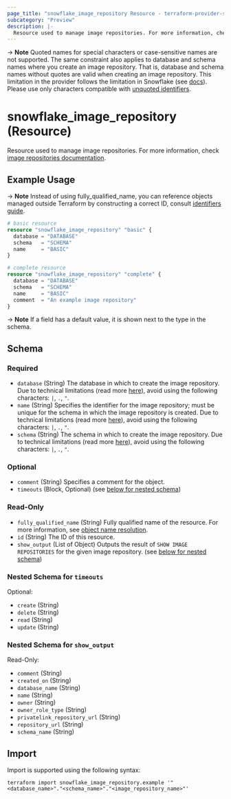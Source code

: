 ```yaml
---
page_title: "snowflake_image_repository Resource - terraform-provider-snowflake"
subcategory: "Preview"
description: |-
  Resource used to manage image repositories. For more information, check image repositories documentation https://docs.snowflake.com/en/sql-reference/sql/create-image-repository.
---
```


-> **Note** Quoted names for special characters or case-sensitive names are not supported. The same constraint also applies to database and schema names where you create an image repository. That is, database and schema names without quotes are valid when creating an image repository. This limitation in the provider follows the limitation in Snowflake (see [docs](https://docs.snowflake.com/en/sql-reference/sql/create-image-repository)). Please use only characters compatible with [unquoted identifiers](https://docs.snowflake.com/en/sql-reference/identifiers-syntax#label-unquoted-identifier).

# snowflake_image_repository (Resource)

Resource used to manage image repositories. For more information, check [image repositories documentation](https://docs.snowflake.com/en/sql-reference/sql/create-image-repository).

## Example Usage

-> **Note** Instead of using fully_qualified_name, you can reference objects managed outside Terraform by constructing a correct ID, consult [identifiers guide](../guides/identifiers_rework_design_decisions#new-computed-fully-qualified-name-field-in-resources).
<!-- TODO(SNOW-1634854): include an example showing both methods-->

```terraform
# basic resource
resource "snowflake_image_repository" "basic" {
  database = "DATABASE"
  schema   = "SCHEMA"
  name     = "BASIC"
}

# complete resource
resource "snowflake_image_repository" "complete" {
  database = "DATABASE"
  schema   = "SCHEMA"
  name     = "BASIC"
  comment  = "An example image repository"
}
```

-> **Note** If a field has a default value, it is shown next to the type in the schema.

<!-- schema generated by tfplugindocs -->
## Schema

### Required

- `database` (String) The database in which to create the image repository. Due to technical limitations (read more [here](../guides/identifiers_rework_design_decisions#known-limitations-and-identifier-recommendations)), avoid using the following characters: `|`, `.`, `"`.
- `name` (String) Specifies the identifier for the image repository; must be unique for the schema in which the image repository is created. Due to technical limitations (read more [here](../guides/identifiers_rework_design_decisions#known-limitations-and-identifier-recommendations)), avoid using the following characters: `|`, `.`, `"`.
- `schema` (String) The schema in which to create the image repository. Due to technical limitations (read more [here](../guides/identifiers_rework_design_decisions#known-limitations-and-identifier-recommendations)), avoid using the following characters: `|`, `.`, `"`.

### Optional

- `comment` (String) Specifies a comment for the object.
- `timeouts` (Block, Optional) (see [below for nested schema](#nestedblock--timeouts))

### Read-Only

- `fully_qualified_name` (String) Fully qualified name of the resource. For more information, see [object name resolution](https://docs.snowflake.com/en/sql-reference/name-resolution).
- `id` (String) The ID of this resource.
- `show_output` (List of Object) Outputs the result of `SHOW IMAGE REPOSITORIES` for the given image repository. (see [below for nested schema](#nestedatt--show_output))

<a id="nestedblock--timeouts"></a>
### Nested Schema for `timeouts`

Optional:

- `create` (String)
- `delete` (String)
- `read` (String)
- `update` (String)


<a id="nestedatt--show_output"></a>
### Nested Schema for `show_output`

Read-Only:

- `comment` (String)
- `created_on` (String)
- `database_name` (String)
- `name` (String)
- `owner` (String)
- `owner_role_type` (String)
- `privatelink_repository_url` (String)
- `repository_url` (String)
- `schema_name` (String)

## Import

Import is supported using the following syntax:

```shell
terraform import snowflake_image_repository.example '"<database_name>"."<schema_name>"."<image_repository_name>"'
```
